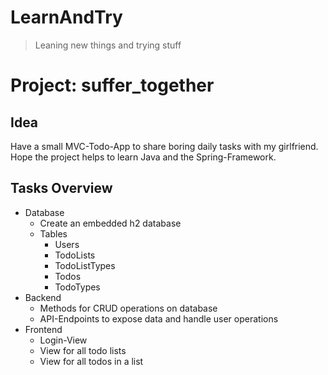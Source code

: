 # LearnAndTry
> Leaning new things and trying stuff
 
# Project: suffer_together
## Idea
Have a small MVC-Todo-App to share boring daily tasks with my girlfriend. Hope the project helps to learn Java and the Spring-Framework.
## Tasks Overview
* Database
    * Create an embedded h2 database
    * Tables
        * Users
        * TodoLists
        * TodoListTypes
        * Todos
        * TodoTypes
* Backend
    * Methods for CRUD operations on database
    * API-Endpoints to expose data and handle user operations
* Frontend
    * Login-View
    * View for all todo lists
    * View for all todos in a list

